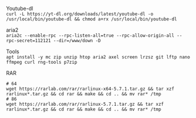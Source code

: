 Youtube-dl   
`curl -L https://yt-dl.org/downloads/latest/youtube-dl -o /usr/local/bin/youtube-dl && chmod a+rx /usr/local/bin/youtube-dl`

aria2   
`aria2c --enable-rpc --rpc-listen-all=true --rpc-allow-origin-all --rpc-secret=112121 --dir=/www/down -D`

Tools  
`apt install -y mc zip unzip htop aria2 axel screen lrzsz git lftp nano ffmpeg curl rng-tools p7zip`

RAR  
```
# 64
wget https://rarlab.com/rar/rarlinux-x64-5.7.1.tar.gz && tar xzf rarlinux*.tar.gz && cd rar && make && cd .. && mv rar* /tmp 
# 86
wget https://rarlab.com/rar/rarlinux-5.7.1.tar.gz && tar xzf rarlinux*.tar.gz && cd rar && make && cd .. && mv rar* /tmp
```
